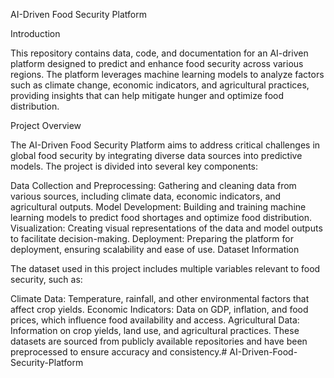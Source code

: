 
AI-Driven Food Security Platform

Introduction

This repository contains data, code, and documentation for an AI-driven platform designed to predict and enhance food security across various regions. The platform leverages machine learning models to analyze factors such as climate change, economic indicators, and agricultural practices, providing insights that can help mitigate hunger and optimize food distribution.

Project Overview

The AI-Driven Food Security Platform aims to address critical challenges in global food security by integrating diverse data sources into predictive models. The project is divided into several key components:

Data Collection and Preprocessing: Gathering and cleaning data from various sources, including climate data, economic indicators, and agricultural outputs.
Model Development: Building and training machine learning models to predict food shortages and optimize food distribution.
Visualization: Creating visual representations of the data and model outputs to facilitate decision-making.
Deployment: Preparing the platform for deployment, ensuring scalability and ease of use.
Dataset Information

The dataset used in this project includes multiple variables relevant to food security, such as:

Climate Data: Temperature, rainfall, and other environmental factors that affect crop yields.
Economic Indicators: Data on GDP, inflation, and food prices, which influence food availability and access.
Agricultural Data: Information on crop yields, land use, and agricultural practices.
These datasets are sourced from publicly available repositories and have been preprocessed to ensure accuracy and consistency.# AI-Driven-Food-Security-Platform

